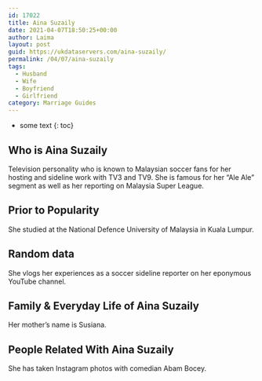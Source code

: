 ```yaml
---
id: 17022
title: Aina Suzaily
date: 2021-04-07T18:50:25+00:00
author: Laima
layout: post
guid: https://ukdataservers.com/aina-suzaily/
permalink: /04/07/aina-suzaily
tags:
  - Husband
  - Wife
  - Boyfriend
  - Girlfriend
category: Marriage Guides
---
```


* some text
{: toc}


## Who is Aina Suzaily
                  
                  
                  
Television personality who is known to Malaysian soccer fans for her hosting and sideline work with TV3 and TV9. She is famous for her &#8220;Ale Ale&#8221; segment as well as her reporting on Malaysia Super League. 
                  
              
            
              
            
                
                
                
## Prior to Popularity
                  
                  
                  
She studied at the National Defence University of Malaysia in Kuala Lumpur.
                  
              
            
              
            
                
                
                
## Random data
                  
                  
                  
She vlogs her experiences as a soccer sideline reporter on her eponymous YouTube channel. 
                  
              
            
              
            
                
                
                
## Family & Everyday Life of Aina Suzaily
                  
                  
                  
Her mother&#8217;s name is Susiana.
                  
              
            
              
            
                
                
                
## People Related With Aina Suzaily
                  
                  
                  
She has taken Instagram photos with comedian Abam Bocey.
                  
              
            
              
            
                
              
            
              
              
            
            
              
            
          
          
          